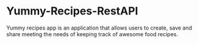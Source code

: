 # Yummy-Recipes-RestAPI

Yummy recipes app is an application that allows users to create, save and share meeting the needs of keeping track of awesome food recipes.